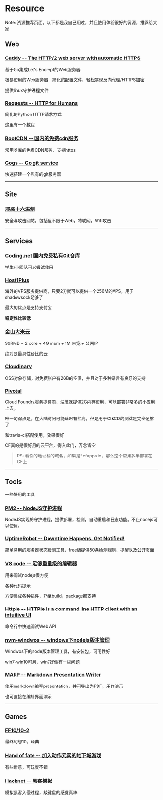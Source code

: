 # Resource

Note: 资源推荐页面。以下都是我自己用过，并且使用体验很好的资源，推荐给大家

## Web

### [Caddy -- The HTTP/2 web server with automatic HTTPS](https://caddyserver.com/)

基于Go集成Let's Encrypt的Web服务器

极易使用的Web服务器，简化的配置文件，轻松实现反向代理/HTTPS加密

提供linux守护进程文件

### [Requests -- HTTP for Humans](http://www.python-requests.org/en/master/)

简化的Python HTTP请求方式

这里有一个[教程](http://blog.csdn.net/iloveyin/article/details/21444613)


### [BootCDN -- 国内的免费cdn服务](http://www.bootcdn.cn/)

常用类库的免费CDN服务，支持https

### [Gogs -- Go git service](https://gogs.io)

快速搭建一个私有的git服务器

---

## Site

### [邪恶十六进制](http://www.evil0x.com/)

安全与攻击网站，包括但不限于Web，物联网，Wifi攻击

---

## Services

### [Coding.net 国内免费私有Git仓库](https://coding.net/)

学生/小团队可以尝试使用

### [Host1Plus](https://www.host1plus.com/)

海外的VPS服务提供商，只要2刀就可以提供一个256M的VPS，用于shadowsock足够了

最大的优点是支持支付宝

**稳定性比较低**

### [金山大米云](https://dami.ksyun.com)

99RMB = 2 core + 4G mem + 1M 带宽 + 公网IP

绝对是最具性价比的云

### [Cloudinary](https://cloudinary.com/)

OSS对象存储，对免费账户有2GB的空间，并且对于多种语言有良好的支持

### [Pivotal](https://pivotal.io/)

Cloud Foundry服务提供商，注册就提供2G内存使用，可以部署非常多的小应用上去。

唯一的弱点是，在大陆访问可能延迟有些高，但是用于CI&CD的测试是完全足够了

和travis-ci搭配使用，效果很好

CF真的是很好用的云平台，得入此门，万念皆空

> PS: 看你的地址栏的域名，如果是*.cfapps.io，那么这个应用多半部署在CF上

---

## Tools

一些好用的工具

### [PM2 -- NodeJS守护进程](https://www.npmjs.com/package/pm2)

NodeJS实现的守护进程，提供部署，检测，自动重启和日志功能。不止nodejs可以使用。

### [UptimeRobot -- Downtime Happens. Get Notified!](https://uptimerobot.com/)

简单易用的服务器状态检测工具，free版提供50条检测规则，提醒以及公开页面

### [VS code -- 足够重量级的编辑器](https://code.visualstudio.com)

用来调试nodejs很方便

各种代码提示

方便集成各种插件，乃至build，package都支持

### [Httpie -- HTTPie is a command line HTTP client with an intuitive UI](https://httpie.org/)

命令行中快速调试Web API

### [nvm-windwos -- windows下nodejs版本管理](https://github.com/coreybutler/nvm-windows)

Windwos下的node版本管理工具，有安装包，可用性好

win7-win10可用，win7好像有一些问题

### [MARP -- Markdown Presentation Writer](https://yhatt.github.io/marp/)

使用markdown编写presentation，并可导出为PDF，用作演示

也可直接在编辑界面演示

---

## Games

### [FF10/10-2](http://baike.baidu.com/link?url=nQgnVhJb-_NfC8rxHADdsEUZRVBovyz78bH-mQhQK5qFwd-1a9vNwFpQwmgy6jnnPAgneh3mIjEX93laEupqxq)

最终幻想10，经典

### [Hand of fate -- 加入动作元素的地下城游戏](http://t.cn/RcdZ1mu)

有些新意，可玩度不错

### [Hacknet -- 黑客模拟](#)

模拟黑客入侵过程，敲键盘的感觉真棒